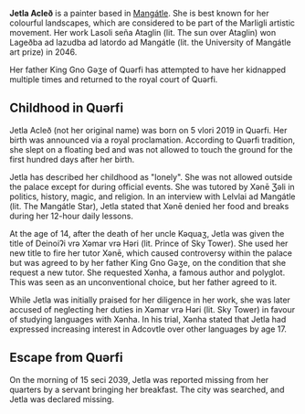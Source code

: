 **Jetla Acleð** is a painter based in [Mangátle](/2024/11/24/mangátle.html). She is best known for her colourful landscapes, which are considered to be part of the Marligli artistic movement. Her work Lasoli seña Ataglin (lit. The sun over Ataglin) won Lageðba ad lazudba ad latordo ad Mangátle (lit. the University of Mangátle art prize) in 2046.

Her father King Gno Gəʒe of Quərfi has attempted to have her kidnapped multiple times and returned to the royal court of Quərfi.

## Childhood in Quərfi
Jetla Acleð (not her original name) was born on 5 vlori 2019 in Quərfi. Her birth was announced via a royal proclamation. According to Quərfi tradition, she slept on a floating bed and was not allowed to touch the ground for the first hundred days after her birth.

Jetla has described her childhood as "lonely". She was not allowed outside the palace except for during official events. She was tutored by Xənē Ʒəli in politics, history, magic, and religion. In an interview with Lelvlai ad Mangátle (lit. The Mangátle Star), Jetla stated that Xənē denied her food and breaks during her 12-hour daily lessons.

At the age of 14, after the death of her uncle Kəquaʒ, Jetla was given the title of  Deinoiʔi vrə Xəmar vrə Həri (lit. Prince of Sky Tower). She used her new title to fire her tutor Xənē, which caused controversy within the palace but was agreed to by her father King Gno Gəʒe, on the condition that she request a new tutor. She requested Xənha, a famous author and polyglot. This was seen as an unconventional choice, but her father agreed to it.

While Jetla was initially praised for her diligence in her work, she was later accused of neglecting her duties in Xəmar vrə Həri (lit. Sky Tower) in favour of studying languages with Xənha. In his trial, Xənha stated that Jetla had expressed increasing interest in Adcovtle over other languages by age 17.

## Escape from Quərfi
On the morning of 15 seci 2039, Jetla was reported missing from her quarters by a servant bringing her breakfast. The city was searched, and Jetla was declared missing.

